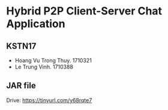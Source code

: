 # Hybrid P2P Client-Server Chat Application

## KSTN17

- Hoang Vu Trong Thuy. 1710321
- Le Trung Vinh. 1710388

## JAR file

Drive: https://tinyurl.com/y68rqte7
